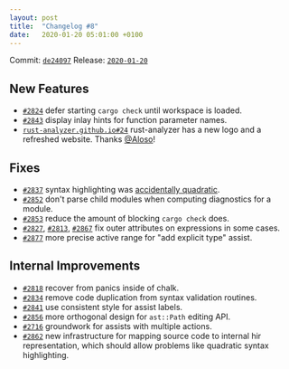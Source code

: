 ```yaml
---
layout: post
title:  "Changelog #8"
date:   2020-01-20 05:01:00 +0100
---
```


Commit: [`de24097`](https://github.com/rust-analyzer/rust-analyzer/commit/de2409702ba639f06cf340f5e3f3b7e671021d1b)
Release: [`2020-01-20`](https://github.com/rust-analyzer/rust-analyzer/releases/tag/2020-01-20)


## New Features

* [`#2824`](https://github.com/rust-analyzer/rust-analyzer/pull/2824) defer starting `cargo check` until workspace is loaded.
* [`#2843`](https://github.com/rust-analyzer/rust-analyzer/pull/2843) display inlay hints for function parameter names.
* [`rust-analyzer.github.io#24`](https://github.com/rust-analyzer/rust-analyzer.github.io/pull/24) rust-analyzer has a new logo and a refreshed website.
  Thanks [@Aloso](https://github.com/Aloso)!


## Fixes

* [`#2837`](https://github.com/rust-analyzer/rust-analyzer/pull/2837) syntax highlighting was [accidentally quadratic](https://accidentallyquadratic.tumblr.com/).
* [`#2852`](https://github.com/rust-analyzer/rust-analyzer/pull/2852) don't parse child modules when computing diagnostics for a module.
* [`#2853`](https://github.com/rust-analyzer/rust-analyzer/pull/2853) reduce the amount of blocking `cargo check` does.
* [`#2827`](https://github.com/rust-analyzer/rust-analyzer/pull/2827), [`#2813`](https://github.com/rust-analyzer/rust-analyzer/pull/2813), [`#2867`](https://github.com/rust-analyzer/rust-analyzer/pull/2867) fix outer attributes on expressions in some cases.
* [`#2877`](https://github.com/rust-analyzer/rust-analyzer/pull/2877) more precise active range for "add explicit type" assist.


## Internal Improvements

* [`#2818`](https://github.com/rust-analyzer/rust-analyzer/pull/2818) recover from panics inside of chalk.
* [`#2834`](https://github.com/rust-analyzer/rust-analyzer/pull/2834) remove code duplication from syntax validation routines.
* [`#2841`](https://github.com/rust-analyzer/rust-analyzer/pull/2841) use consistent style for assist labels.
* [`#2856`](https://github.com/rust-analyzer/rust-analyzer/pull/2856) more orthogonal design for `ast::Path` editing API.
* [`#2716`](https://github.com/rust-analyzer/rust-analyzer/pull/2716) groundwork for assists with multiple actions.
* [`#2862`](https://github.com/rust-analyzer/rust-analyzer/pull/2862) new infrastructure for mapping source code to internal hir representation, which should allow problems like quadratic syntax highlighting.

